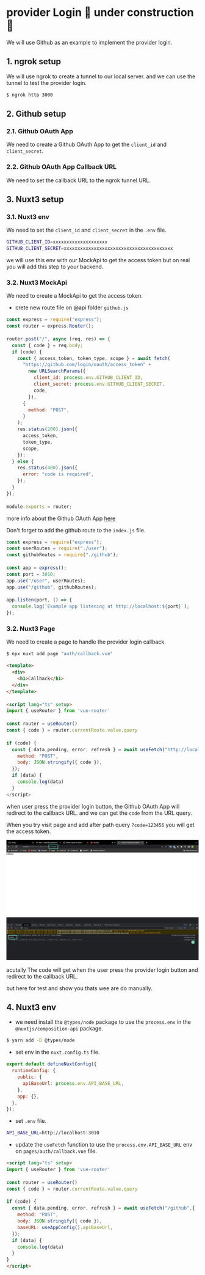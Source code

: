 # provider Login 🚧 under construction 🚧

We will use Github as an example to implement the provider login.

## 1. ngrok setup

We will use ngrok to create a tunnel to our local server. and we can use the tunnel to test the provider login.

```bash
$ ngrok http 3000
```

## 2. Github setup

### 2.1. Github OAuth App

We need to create a Github OAuth App to get the `client_id` and `client_secret`.

### 2.2. Github OAuth App Callback URL

We need to set the callback URL to the ngrok tunnel URL.

## 3. Nuxt3 setup

### 3.1. Nuxt3 env

We need to set the `client_id` and `client_secret` in the `.env` file.

```bash
GITHUB_CLIENT_ID=xxxxxxxxxxxxxxxxxxxx
GITHUB_CLIENT_SECRET=xxxxxxxxxxxxxxxxxxxxxxxxxxxxxxxxxxxxxxxx
```
we will use this env with our MockApi to get the access token but on real you will add this step to your backend.

### 3.2. Nuxt3 MockApi

We need to create a MockApi to get the access token.

- crete new route file on @api folder `github.js`

```js
const express = require("express");
const router = express.Router();

router.post("/", async (req, res) => {
  const { code } = req.body;
  if (code) {
    const { access_token, token_type, scope } = await fetch(
      "https://github.com/login/oauth/access_token" +
        new URLSearchParams({
          client_id: process.env.GITHUB_CLIENT_ID,
          client_secret: process.env.GITHUB_CLIENT_SECRET,
          code,
        }),
      {
        method: "POST",
      }
    );
    res.status(200).json({
      access_token,
      token_type,
      scope,
    });
  } else {
    res.status(400).json({
      error: "code is required",
    });
  }
});

module.exports = router;

```
more info about the Github OAuth App [here](https://docs.github.com/en/developers/apps/building-oauth-apps/authorizing-oauth-apps)

Don't forget to add the github route to the `index.js` file.

```js
const express = require("express");
const userRoutes = require("./user");
const githubRoutes = require("./github");

const app = express();
const port = 3010;
app.use("/user", userRoutes);
app.use("/github", githubRoutes);

app.listen(port, () => {
  console.log(`Example app listening at http://localhost:${port}`);
});
```


### 3.2. Nuxt3 Page

We need to create a page to handle the provider login callback.

```bash
$ npx nuxt add page "auth/callback.vue"
```

```html
<template>
  <div>
    <h1>Callback</h1>
  </div>
</template>

<script lang="ts" setup>
import { useRouter } from 'vue-router'

const router = useRouter()
const { code } = router.currentRoute.value.query

if (code) {
  const { data,pending, error, refresh } = await useFetch("http://localhost:3010/github",{
    method: "POST",
    body: JSON.stringify({ code }),
  });
  if (data) {
    console.log(data)
  }
</script>
```

when user press the provider login button, the Github OAuth App will redirect to the callback URL. and we can get the `code` from the URL query.

When you try visit page and add after path query `?code=123456` you will get the access token.
 
 ![image](./assets/imgs/auth_code.png)

 acutally The code will get when the user press the provider login button and redirect to the callback URL.

 but here for test and show you thats wee are do manually.

## 4. Nuxt3 env

- we need install the `@types/node` package to use the `process.env` in the `@nuxtjs/composition-api` package.

```bash
$ yarn add -D @types/node
```

- set env in the `nuxt.config.ts` file.

```js
export default defineNuxtConfig({
  runtimeConfig: {
    public: {
      apiBaseUrl: process.env.API_BASE_URL,
    },
    app: {},
  },
});
```

- set `.env` file.

```bash
API_BASE_URL=http://localhost:3010
```
- update the `useFetch` function to use the `process.env.API_BASE_URL` env on `pages/auth/callback.vue` file.

```html
<script lang="ts" setup>
import { useRouter } from 'vue-router'

const router = useRouter()
const { code } = router.currentRoute.value.query

if (code) {
  const { data,pending, error, refresh } = await useFetch("/github",{
    method: "POST",
    body: JSON.stringify({ code }),
    baseURL: useAppConfig().apiBaseUrl,
  });
  if (data) {
    console.log(data)
  }
}
</script>
```
